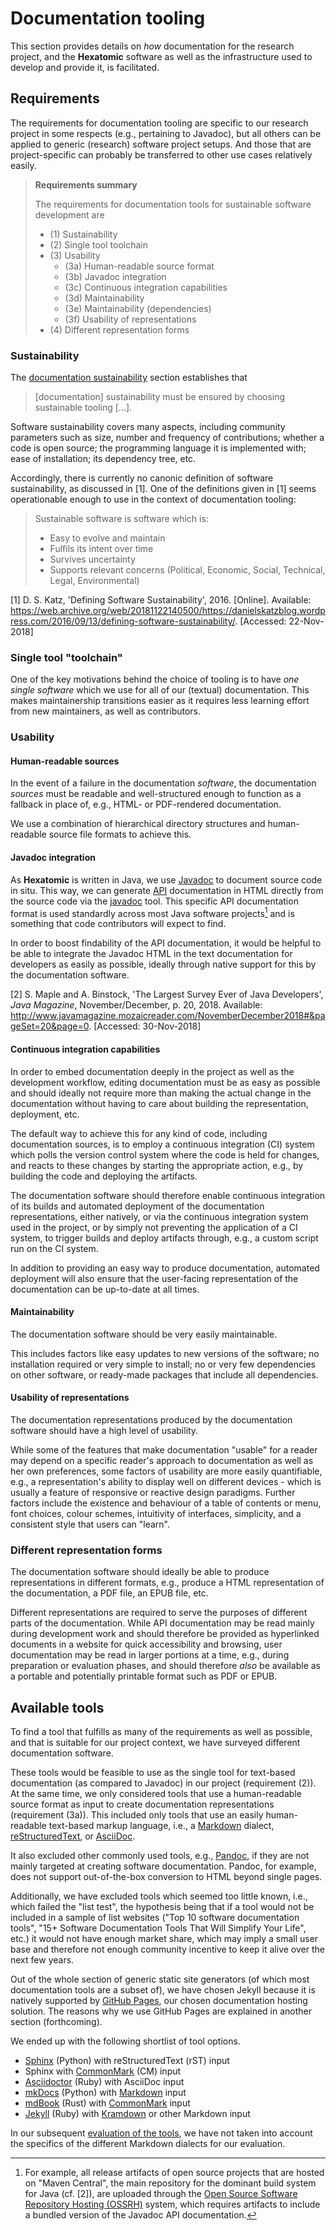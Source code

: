 # Documentation tooling

This section provides details on *how* documentation for the research project,
and the **Hexatomic** software as well as the infrastructure used to develop and
provide it, is facilitated.

## Requirements

The requirements for documentation tooling are specific to our research project
in some respects (e.g., pertaining to Javadoc), but all others can be applied
to generic (research) software project setups. And those that are 
project-specific can probably be transferred to other use cases relatively 
easily.

> **Requirements summary**
> 
> The requirements for documentation tools for sustainable software development are
> 
> - (1) Sustainability
> - (2) Single tool toolchain
> - (3) Usability  
>     - (3a) Human-readable source format  
>     - (3b) Javadoc integration  
>     - (3c) Continuous integration capabilities  
>     - (3d) Maintainability
>     - (3e) Maintainability (dependencies)
>     - (3f) Usability of representations
> - (4) Different representation forms  

### Sustainability

The [documentation sustainability](../sustainability/) section establishes that

> [documentation] sustainability must be ensured by choosing sustainable tooling 
[...].

Software sustainability covers many aspects, including community parameters such
as size, number and frequency of contributions; whether a code is open source;
the programming language it is implemented with; ease of installation; its
dependency tree, etc.

Accordingly, there is currently no canonic definition of software 
sustainability, as discussed in [1]. One of the definitions given in [1] seems
operationable enough to use in the context of documentation tooling:

> Sustainable software is software which is:  
> - Easy to evolve and maintain
> - Fulfils its intent over time
> - Survives uncertainty
> - Supports relevant concerns (Political, Economic, Social, Technical,
> Legal, Environmental)

[1] D. S. Katz, 'Defining Software Sustainability', 2016. [Online]. 
Available: <https://web.archive.org/web/20181122140500/https://danielskatzblog.wordpress.com/2016/09/13/defining-software-sustainability/>. 
[Accessed: 22-Nov-2018]

### Single tool "toolchain"

One of the key motivations behind the choice of tooling is to have *one single 
software* which we use for all of our (textual) documentation. This makes
maintainership transitions easier as it requires less learning effort from new
maintainers, as well as contributors.

### Usability

#### Human-readable sources

In the event of a failure in the documentation *software*, the documentation
*sources* must be readable and well-structured enough to function as a fallback
in place of, e.g., HTML- or PDF-rendered documentation.

We use a combination of hierarchical directory structures and human-readable
source file formats to achieve this.

#### Javadoc integration

As **Hexatomic** is written in Java, we use 
[Javadoc](https://en.wikipedia.org/wiki/Javadoc) to document source code 
in situ. This way, we can generate 
[API](https://en.wikipedia.org/wiki/Application_programming_interface) 
documentation in HTML directly from the source code via the 
[javadoc](https://docs.oracle.com/javase/1.5.0/docs/tooldocs/solaris/javadoc.html) 
tool. This specific API documentation format is used standardly across most
Java software projects[^ossrh-requirements] and is something that code contributors will expect to
find.

In order to boost findability of the API documentation, it would be helpful
to be able to integrate the Javadoc HTML in the text documentation for 
developers as easily as possible, ideally through native support for this by the
documentation software.

[^ossrh-requirements]: For example, all release artifacts of open source 
projects that are hosted on "Maven Central", the main repository for the 
dominant build system for Java (cf. [2]), are uploaded through the [Open Source
Software Repository Hosting 
(OSSRH)](https://central.sonatype.org/pages/ossrh-guide.html) system, which 
requires artifacts to include a bundled version of the Javadoc API documentation.

[2] S. Maple and A. Binstock, 'The Largest Survey Ever of Java Developers', 
*Java Magazine*, November/December, p. 20, 2018. Available:
<http://www.javamagazine.mozaicreader.com/NovemberDecember2018#&pageSet=20&page=0>.
[Accessed: 30-Nov-2018]

#### Continuous integration capabilities

In order to embed documentation deeply in the project as well as the development 
workflow, editing documentation must be as easy as possible and should ideally
not require more than making the actual change in the documentation without 
having to care about building the representation, deployment, etc.

The default way to achieve this for any kind of code, including documentation
sources, is to employ a continuous integration (CI) system which polls the 
version control system where the code is held for changes, and reacts to these 
changes by starting the appropriate action, e.g., by building the code and 
deploying the artifacts.

The documentation software should therefore enable continuous integration of its
builds and automated deployment of the documentation representations, either 
natively, or via the continuous integration system used in the project, or by 
simply not preventing the application of a CI system, to trigger builds and
deploy artifacts through, e.g., a custom script run on the CI system.

In addition to providing an easy way to produce documentation, automated 
deployment will also ensure that the user-facing representation of the
documentation can be up-to-date at all times.

#### Maintainability

The documentation software should be very easily maintainable.

This includes factors like easy updates to new versions of the software; 
no installation required or very simple to install; no or very few dependencies
on other software, or ready-made packages that include all dependencies.

#### Usability of representations

The documentation representations produced by the documentation software should
have a high level of usability. 

While some of the features that make 
documentation "usable" for a reader may depend on a specific reader's
approach to documentation as well as her own preferences, some factors of
usability are more easily quantifiable, e.g., a representation's ability to
display well on different devices - which is usually a feature of responsive or 
reactive design paradigms. Further factors include the existence and behaviour
of a table of contents or menu, font choices, colour schemes, intuitivity of
interfaces, simplicity, and a consistent style that users can "learn".


### Different representation forms

The documentation software should ideally be able to produce representations
in different formats, e.g., produce a HTML representation of the documentation,
a PDF file, an EPUB file, etc.

Different representations are required to serve the purposes of different
parts of the documentation. While API documentation may be read mainly
during development work and should therefore be provided as hyperlinked
documents in a website for quick accessibility and browsing, user documentation
may be read in larger portions at a time, e.g., during preparation or evaluation
phases, and should therefore *also* be available as a portable and potentially
printable format such as PDF or EPUB.

## Available tools

To find a tool that fulfills as many of the requirements as well as possible,
and that is suitable for our project context, we have surveyed different 
documentation software.

These tools would be
feasible to use as the single tool for text-based documentation (as compared to
Javadoc) in our project (requirement (2)). At the same time, we only considered
tools that use a human-readable source format as input to create documentation
representations (requirement (3a)). This included only tools that use an
easily human-readable text-based markup language, i.e., a 
[Markdown](https://en.wikipedia.org/wiki/Markdown) dialect,
[reStructuredText](https://en.wikipedia.org/wiki/ReStructuredText), or
[AsciiDoc](https://en.wikipedia.org/wiki/AsciiDoc).

It also excluded other commonly used tools, e.g., 
[Pandoc](https://en.wikipedia.org/wiki/Pandoc), if they are not mainly
targeted at creating software documentation. Pandoc, for example,
does not support out-of-the-box conversion to HTML beyond single pages.

Additionally, we have excluded tools which seemed too little known, i.e., which
failed the "list test", the hypothesis being that if a tool would not be 
included in a sample of list websites ("Top 10 software documentation tools", 
"15+ Software Documentation Tools That Will Simplify Your Life", etc.) it would
not have enough market share, which may imply a small user base and therefore
not enough community incentive to keep it alive over the next few years.

Out of the whole section of generic static site generators (of which most 
documentation tools are a subset of), we have chosen Jekyll because it is
natively supported by [GitHub Pages](https://pages.github.com/), our chosen
documentation hosting solution. The reasons why we use GitHub Pages are
explained in another section (forthcoming). <!-- FIXME Replace with link to actual section-->

We ended up with the following shortlist of tool options.

- [Sphinx](http://www.sphinx-doc.org/en/master/) (Python) with reStructuredText (rST) input
- Sphinx with [CommonMark](https://recommonmark.readthedocs.io/en/latest/index.html) (CM) input
- [Asciidoctor](https://asciidoctor.org/) (Ruby) with AsciiDoc input
- [mkDocs](https://www.mkdocs.org/) (Python) with [Markdown](https://python-markdown.github.io/) input
- [mdBook](https://github.com/rust-lang-nursery/mdBook) (Rust) with [CommonMark](https://github.com/raphlinus/pulldown-cmark) input
- [Jekyll](https://jekyllrb.com/) (Ruby) with [Kramdown](https://kramdown.gettalong.org/) or other Markdown input

In our subsequent [evaluation of the tools](./evaluation.md), we have not taken into account the specifics of the different Markdown dialects
for our evaluation.